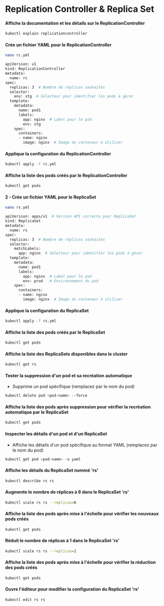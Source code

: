 # Replication Controller & Replica Set

#### Affiche la documentation et les détails sur le ReplicationController

```sh
kubectl explain replicationcontroller
```

#### Crée un fichier YAML pour le ReplicationController

```sh
nano rc.yml
```

```sh
apiVersion: v1
kind: ReplicationController
metadata:
  name: rc
spec:
  replicas: 3  # Nombre de réplicas souhaités
  selector:
    env: stg  # Sélecteur pour identifier les pods à gérer
  template:
    metadata:
      name: pod1
      labels:
        app: nginx  # Label pour le pod
        env: stg
    spec:
      containers:
      - name: nginx
        image: nginx  # Image du conteneur à utiliser
```

#### Applique la configuration du ReplicationController

```sh
kubectl apply -f rc.yml
```

#### Affiche la liste des pods créés par le ReplicationController

```sh
kubectl get pods
```

#### 2 - Crée un fichier YAML pour le ReplicaSet

```sh
nano rs.yml
```

```sh
apiVersion: apps/v1  # Version API correcte pour ReplicaSet
kind: ReplicaSet
metadata:
  name: rs
spec:
  replicas: 3  # Nombre de réplicas souhaités
  selector:
    matchLabels:
      app: nginx  # Sélecteur pour identifier les pods à gérer
  template:
    metadata:
      name: pod1
      labels:
        app: nginx  # Label pour le pod
        env: prod   # Environnement du pod
    spec:
      containers:
      - name: nginx
        image: nginx  # Image du conteneur à utiliser
```

#### Applique la configuration du ReplicaSet

```sh
kubectl apply -f rs.yml
```

#### Affiche la liste des pods créés par le ReplicaSet

```sh
kubectl get pods
```

#### Affiche la liste des ReplicaSets disponibles dans le cluster

```sh
kubectl get rs
```

#### Tester la suppression d'un pod et sa recréation automatique

- Supprime un pod spécifique (remplacez <pod-name> par le nom du pod)

```sh
kubectl delete pod <pod-name> --force
```

#### Affiche la liste des pods après suppression pour vérifier la recréation automatique par le ReplicaSet

```sh
kubectl get pods
```

#### Inspecter les détails d'un pod et d'un ReplicaSet

- Affiche les détails d'un pod spécifique au format YAML (remplacez <pod-name> par le nom du pod)

```sh
kubectl get pod <pod-name> -o yaml
```

#### Affiche les détails du ReplicaSet nommé 'rs'

```sh
kubectl describe rs rs
```

#### Augmente le nombre de réplicas à 6 dans le ReplicaSet 'rs'

```sh
kubectl scale rs rs --replicas=6
```

#### Affiche la liste des pods après mise à l'échelle pour vérifier les nouveaux pods créés

```sh
kubectl get pods
```

#### Réduit le nombre de réplicas à 1 dans le ReplicaSet 'rs'

```sh
kubectl scale rs rs --replicas=1
```

#### Affiche la liste des pods après mise à l'échelle pour vérifier la réduction des pods créés

```sh
kubectl get pods
```

#### Ouvre l'éditeur pour modifier la configuration du ReplicaSet 'rs'

```sh
kubectl edit rs rs
```
